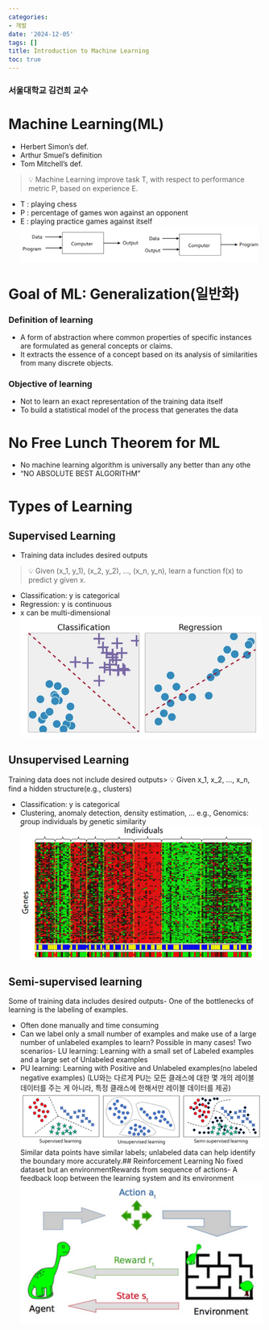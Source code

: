 ```yaml
---
categories:
- 개발
date: '2024-12-05'
tags: []
title: Introduction to Machine Learning
toc: true
---
```


### 서울대학교 김건희 교수
# Machine Learning(ML)
 - Herbert Simon’s def.
 - Arthur Smuel’s definition
 - Tom Mitchell’s def.
 > 💡 Machine Learning improve task T, with respect to performance metric P, based on experience E.
- T : playing chess
- P : percentage of games won against an opponent
- E : playing practice games against itself
![Traditional programming VS. Machine Learning](/assets/images/introduction_to_machine_learning/image_20241205_084428.png)
# Goal of ML: Generalization(일반화)
### Definition of learning
- A form of abstraction where common properties of specific instances are formulated as general concepts or claims.
- It extracts the essence of a concept based on its analysis of similarities from many discrete objects.
### Objective of learning
- Not to learn an exact representation of the training data itself
- To build a statistical model of the process that generates the data
# No Free Lunch Theorem for ML
- No machine learning algorithm is universally any better than any othe
- “NO ABSOLUTE BEST ALGORITHM”
# Types of Learning
## Supervised Learning
- Training data includes desired outputs
> 💡 Given (x_1, y_1), (x_2, y_2), …, (x_n, y_n), learn a function f(x) to predict y given x.
- Classification: y is categorical
- Regression: y is continuous
- x can be multi-dimensional
![](/assets/images/introduction_to_machine_learning/image_20241205_084429.png)
## Unsupervised Learning
Training data does not include desired outputs> 💡 Given x_1, x_2, …, x_n, find a hidden structure(e.g., clusters)
- Classification: y is categorical
- Clustering, anomaly detection, density estimation, … e.g., Genomics: group individuals by genetic similarity
![](/assets/images/introduction_to_machine_learning/image_20241205_084430.png)
## Semi-supervised learning
Some of training data includes desired outputs- One of the bottlenecks of learning is the labeling of examples.
- Often done manually and time consuming
- Can we label only a small number of examples and make use of a large number of unlabeled examples to learn? Possible in many cases!
Two scenarios- LU learning: Learning with a small set of Labeled examples and a large set of Unlabeled examples
- PU learning: Learning with Positive and Unlabeled examples(no labeled negative examples)
(LU와는 다르게 PU는 모든 클래스에 대한 몇 개의 레이블 데이터를 주는 게 아니라, 특정 클래스에 한해서만 레이블 데이터를 제공)![](/assets/images/introduction_to_machine_learning/image_20241205_084431.png)
Similar data points have similar labels; unlabeled data can help identify the boundary more accurately.## Reinforcement Learning
No fixed dataset but an environmentRewards from sequence of actions- A feedback loop between the learning system and its environment
![](/assets/images/introduction_to_machine_learning/image_20241205_084432.png)
